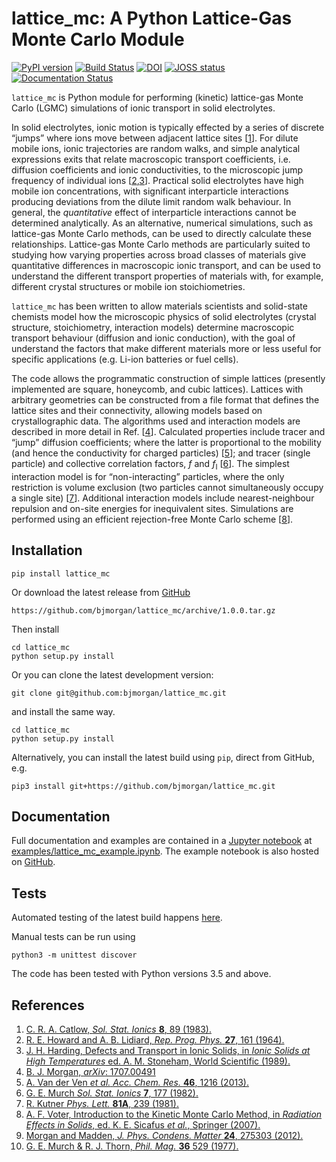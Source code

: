 # lattice_mc: A Python Lattice-Gas Monte Carlo Module

[![PyPI version](https://badge.fury.io/py/lattice-mc.svg)](https://badge.fury.io/py/lattice-mc)
[![Build Status](https://travis-ci.org/bjmorgan/lattice_mc.svg?branch=master)](https://travis-ci.org/bjmorgan/lattice_mc)
[![DOI](https://zenodo.org/badge/75750912.svg)](https://zenodo.org/badge/latestdoi/75750912) 
[![JOSS status](http://joss.theoj.org/papers/6940b7bb0d59be86b8823a10780caae0/status.svg)](http://joss.theoj.org/papers/6940b7bb0d59be86b8823a10780caae0)
[![Documentation Status](https://readthedocs.org/projects/lattice-mc/badge/?version=latest)](http://lattice-mc.readthedocs.io/en/latest/?badge=latest)


`lattice_mc` is Python module for performing (kinetic) lattice-gas Monte Carlo (LGMC) simulations of ionic transport in solid electrolytes.

In solid electrolytes, ionic motion is typically effected by a series of discrete &ldquo;jumps&rdquo; where ions move between adjacent lattice sites \[[1](#Catlow_SolStatIonics1983)\]. For dilute mobile ions, ionic trajectories are random walks, and simple analytical expressions exits that relate macroscopic transport coefficients, i.e. diffusion coefficients and ionic conductivities, to the microscopic jump frequency of individual ions \[[2](#HowardAndLidiard_RepProgPhys1964),[3](#Stoneham_IonicSolids1989)\]. Practical solid electrolytes have high mobile ion concentrations, with significant interparticle interactions producing deviations from the dilute limit random walk behaviour. In general, the *quantitative* effect of interparticle interactions cannot be determined analytically. As an alternative, numerical simulations, such as lattice-gas Monte Carlo methods, can be used to directly calculate these relationships. Lattice-gas Monte Carlo methods are particularly suited to studying how varying properties across broad classes of materials give quantitative differences in macroscopic ionic transport, and can be used to understand the different transport properties of materials with, for example, different crystal structures or mobile ion stoichiometries. 

`lattice_mc` has been written to allow materials scientists and solid-state chemists model how the microscopic physics of solid electrolytes (crystal structure, stoichiometry, interaction models) determine macroscopic transport behaviour (diffusion and ionic conduction), with the goal of understand the factors that make different materials more or less useful for specific applications (e.g. Li-ion batteries or fuel cells).

The code allows the programmatic construction of simple lattices (presently implemented are square, honeycomb, and cubic lattices). Lattices with arbitrary geometries can be constructed from a file format that defines the lattice sites and their connectivity, allowing models based on crystallographic data. The algorithms used and interaction models are described in more detail in Ref. \[[4](#Morgan_LLZO)\]. Calculated properties include tracer and &ldquo;jump&rdquo; diffusion coefficients; where the latter is proportional to the mobility (and hence the conductivity for charged particles) \[[5](#VanDerVenEtAl_AccChemRes2013)\]; and tracer (single particle) and collective correlation factors, *f* and *f*<sub>I</sub> \[[6](#Murch_SolStatIonics1982)\]. The simplest interaction model is for &ldquo;non-interacting&rdquo; particles, where the only restriction is volume exclusion (two particles cannot simultaneously occupy a single site) \[[7](#Kutner_PhysLett1981)\]. Additional interaction models include nearest-neighbour repulsion and on-site energies for inequivalent sites. Simulations are performed using an efficient rejection-free Monte Carlo scheme \[[8](#Voter_kMCmethod)\].

## Installation

```
pip install lattice_mc
```

Or download the latest release from [GitHub](https://github.com/bjmorgan/lattice_mc/releases)
```
https://github.com/bjmorgan/lattice_mc/archive/1.0.0.tar.gz
```
Then install
```
cd lattice_mc
python setup.py install
```

Or you can clone the latest development version:
```
git clone git@github.com:bjmorgan/lattice_mc.git
```
and install the same way.
```
cd lattice_mc
python setup.py install
```

Alternatively, you can install the latest build using `pip`, direct from GitHub, e.g.
```
pip3 install git+https://github.com/bjmorgan/lattice_mc.git
```

## Documentation

Full documentation and examples are contained in a [Jupyter notebook](http://jupyter-notebook.readthedocs.io/en/latest/#) at [examples/lattice_mc_example.ipynb](https://github.com/bjmorgan/lattice_mc/blob/master/examples/lattice_mc_examples.ipynb). The example notebook is also hosted on [GitHub](https://github.com/bjmorgan/lattice_mc/blob/master/examples/lattice_mc_examples.ipynb).

## Tests

Automated testing of the latest build happens [here](https://travis-ci.org/bjmorgan/lattice_mc).

Manual tests can be run using
```
python3 -m unittest discover
```

The code has been tested with Python versions 3.5 and above.

## References
1. <a name="Catlow_SolStatIonics1983" />[C. R. A. Catlow, *Sol. Stat. Ionics* **8**, 89 (1983).](https://doi.org/10.1016/0167-2738%2883%2990069-3)
1. <a name="HowardAndLidiard1964" />[R. E. Howard and A. B. Lidiard, *Rep. Prog. Phys.* **27**, 161 (1964).](https://doi.org/10.1088/0034-4885/27/1/305)
1. <a name="Stoneham_IonicSolids1989" />[J. H. Harding, Defects and Transport in Ionic Solids, in *Ionic Solids at High Temperatures* ed. A. M. Stoneham, World Scientific (1989).](https://doi.org/10.1142/9789814503228_0003)
1. <a name="Morgan_LLZO" />[B. J. Morgan, *arXiv*: 1707.00491](https://arxiv.org/abs/1707.00491)
1. <a name="VanDerVenEtAl_AccChemRes2013" />[A. Van der Ven *et al.* *Acc. Chem. Res.* **46**, 1216 (2013).](https://dx.doi.org/10.1021/ar200329r)
1. <a name="Murch_SolStatIonics1982" />[G. E. Murch *Sol. Stat. Ionics* **7**, 177 (1982).](https://dx.doi.org/10.1016/0167-2738%2882%2990050-9)
1. <a name="Kutner_PhysLett1981" />[R. Kutner *Phys. Lett.* **81A**, 239 (1981).](https://dx.doi.org/10.1016/0375-9601%2881%2990251-6)
1. <a name="Voter_kMCmethod" />[A. F. Voter, Introduction to the Kinetic Monte Carlo Method, in *Radiation Effects in Solids*, ed. K. E. Sicafus *et al.*, Springer (2007).](https://doi.org/10.1007/978-1-4020-5295-8_1)
1. <a name="MorganAndMadden_JPhysCondensMatter2012" />[Morgan and Madden, *J. Phys. Condens. Matter* **24**, 275303 (2012).](http://www.iopscience.iop.org/article/10.1088/0953-8984/24/27/275303/)
1. <a name="MurchAndThorn_PhilMag1977" />[G. E. Murch & R. J. Thorn, *Phil. Mag.* **36** 529 (1977).](http://dx.doi.org/10.1080/14786437708239737)
